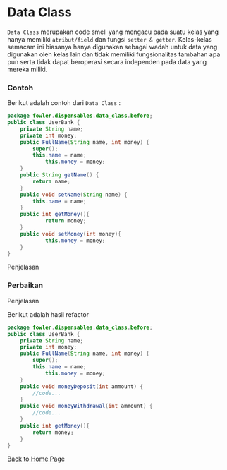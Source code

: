 # Data Class

`Data Class` merupakan code smell yang mengacu pada suatu kelas yang hanya memiliki `atribut/field` dan fungsi `setter & getter`. Kelas-kelas semacam ini biasanya hanya digunakan sebagai wadah untuk data yang digunakan oleh kelas lain dan tidak memiliki fungsionalitas tambahan apa pun serta tidak dapat beroperasi secara independen pada data yang mereka miliki.

### Contoh

Berikut adalah contoh dari `Data Class` :

```java
package fowler.dispensables.data_class.before;
public class UserBank {
	private String name;
  	private int money;
	public FullName(String name, int money) {
		super();
		this.name = name;
    		this.money = money;
	}
	public String getName() {
		return name;
	}
	public void setName(String name) {
		this.name = name;
	}
  	public int getMoney(){
    		return money;
  	}
  	public void setMoney(int money){
    		this.money = money;
  	}
}
```

Penjelasan

### Perbaikan

Penjelasan

Berikut adalah hasil refactor

```java
package fowler.dispensables.data_class.before;
public class UserBank {
	private String name;
  	private int money;
	public FullName(String name, int money) {
		super();
		this.name = name;
    		this.money = money;
	}
	public void moneyDeposit(int ammount) {
		//code...
	}
  	public void moneyWithdrawal(int ammount) {
		//code...
	}
  	public int getMoney(){
   	 	return money;
  	}
}

```

[Back to Home Page](https://jonathanchr1.github.io/code-re/)
